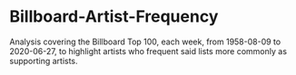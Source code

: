 # Billboard-Artist-Frequency

Analysis covering the Billboard Top 100, each week, from 1958-08-09 to 2020-06-27, to highlight artists who frequent said lists more commonly as supporting artists.
